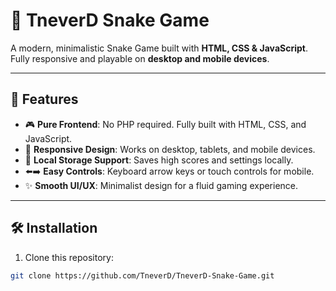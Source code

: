 # 🐍 TneverD Snake Game

A modern, minimalistic Snake Game built with **HTML, CSS & JavaScript**. Fully responsive and playable on **desktop and mobile devices**.

---

## 🚀 Features

- 🎮 **Pure Frontend**: No PHP required. Fully built with HTML, CSS, and JavaScript.  
- 📱 **Responsive Design**: Works on desktop, tablets, and mobile devices.  
- 💾 **Local Storage Support**: Saves high scores and settings locally.  
- ⬅️➡️ **Easy Controls**: Keyboard arrow keys or touch controls for mobile.  
- ✨ **Smooth UI/UX**: Minimalist design for a fluid gaming experience.  

---

## 🛠️ Installation

1. Clone this repository:

```bash
git clone https://github.com/TneverD/TneverD-Snake-Game.git
